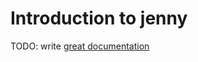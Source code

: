 # Introduction to jenny

TODO: write [great documentation](http://jacobian.org/writing/what-to-write/)
